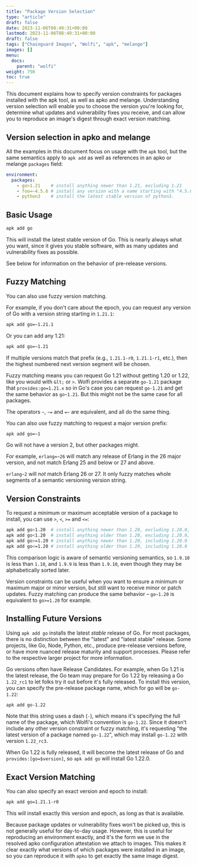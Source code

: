```yaml
---
title: "Package Version Selection"
type: "article"
draft: false
date: 2023-11-06T08:49:31+00:00
lastmod: 2023-11-06T08:49:31+00:00
draft: false
tags: ["Chainguard Images", "Wolfi", "apk", "melange"]
images: []
menu:
  docs:
    parent: "wolfi"
weight: 750
toc: true
---
```


This document explains how to specify version constraints for packages installed with the apk tool, as well as apko and melange. Understanding version selection will enable you to choose the version you're looking for, determine what updates and vulnerability fixes you receive, and can allow you to reproduce an image's digest through exact version matching. 

## Version selection in apko and melange

All the examples in this document focus on usage with the `apk` tool, but the same semantics apply to `apk add` as well as references in an apko or melange `packages` field:

```yaml
environment:
  packages:
    - go>1.21    # install anything newer than 1.21, excluding 1.21
    - foo=~4.5.6 # install any version with a name starting with "4.5.6" (e.g., 4.5.6-r7)
    - python3    # install the latest stable version of python3.
```

## Basic Usage

```sh
apk add go
```

This will install the latest stable version of Go. This is nearly always what you want, since it gives you stable software, with as many updates and vulnerability fixes as possible.

See below for information on the behavior of pre-release versions.

## Fuzzy Matching

You can also use fuzzy version matching.

For example, if you don't care about the epoch, you can request any version of Go with a version string starting in `1.21.1`:

```sh
apk add go=~1.21.1
```

Or you can add any 1.21:

```sh
apk add go=~1.21
```

If multiple versions match that prefix (e.g., `1.21.1-r0`, `1.21.1-r1`, etc.), then the highest numbered next version segment will be chosen.

Fuzzy matching means you can request Go 1.21 without getting 1.20 or 1.22, like you would with `&lt;` or `>`. Wolfi provides a separate `go-1.21` package that `provides:go=1.21.x` so in Go's case you can request `go-1.21` and get the same behavior as `go~1.21`. But this might not be the same case for all packages.

The operators `~`, `~=` and `=~` are equivalent, and all do the same thing.

You can also use fuzzy matching to request a major version prefix:

```sh
apk add go=~1
```

Go will not have a version 2, but other packages might.

For example, `erlang=~26` will match any release of Erlang in the 26 major version, and not match Erlang 25 and below or 27 and above.

`erlang~2` will _not_ match Erlang 26 or 27. It only fuzzy matches whole segments of a semantic versioning version string.

## Version Constraints

To request a minimum or maximum acceptable version of a package to install, you can use `>`, `<`, `>=` and `<=`:

```sh
apk add go>1.20  # install anything newer than 1.20, excluding 1.20.0, but including 1.20.1
apk add go<1.20  # install anything older than 1.20, excluding 1.20.0, but including 1.19.14
apk add go>=1.20 # install anything newer than 1.20, including 1.20.0
apk add go<=1.20 # install anything older than 1.20, including 1.20.0
```

This comparison logic is aware of semantic versioning semantics, so `1.9.10` is less than `1.10`, and `1.9.9` is less than `1.9.10`, even though they may be alphabetically sorted later.

Version constraints can be useful when you want to ensure a minimum or maximum major or minor version, but still want to receive minor or patch updates. Fuzzy matching can produce the same behavior – `go~1.20` is equivalent to `go>=1.20` for example.

## Installing Future Versions

Using `apk add go` installs the latest _stable_ release of Go. For most packages, there is no distinction between the "latest" and "latest stable" release. Some projects, like Go, Node, Python, etc., produce pre-release versions before, or have more nuanced release maturity and support processes. Please refer to the respective larger project for more information. 

Go versions often have Release Candidates. For example, when Go 1.21 is the latest release, the Go team may prepare for Go 1.22 by releasing a Go `1.22_rc1` to let folks try it out before it's fully released. To install this version, you can specify the pre-release package name, which for go will be `go-1.22`:

```sh
apk add go-1.22
```

Note that this string uses a dash (`-`), which means it's specifying the full name of the package, which Wolfi's convention is `go-1.22`. Since it doesn't include any other version constraint or fuzzy matching, it's requesting "the latest version of a package named `go-1.22`", which may install `go-1.22` with version `1.22_rc3`.

When Go 1.22 is fully released, it will become the latest release of Go and `provides:[go=$version]`, so `apk add go` will install Go 1.22.0.

## Exact Version Matching

You can also specify an exact version and epoch to install:

```sh
apk add go=1.21.1-r0
```

This will install exactly this version and epoch, as long as that is available.

Because package updates or vulnerability fixes won't be picked up, this is not generally useful for day-to-day usage. However, this is useful for reproducing an environment exactly, and it's the form we use in the resolved apko configuration attestation we attach to images. This makes it clear exactly what versions of which packages were installed in an image, so you can reproduce it with `apko` to get exactly the same image digest.
